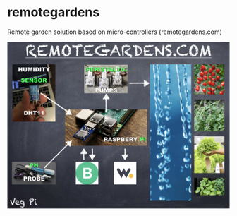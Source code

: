 # remotegardens
Remote garden solution based on micro-controllers (remotegardens.com) 

![](/images/REMOTE_GARDENS.com.jpeg)
